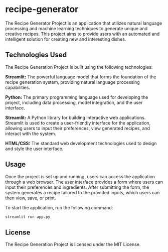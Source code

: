 # recipe-generator
The Recipe Generator Project is an application that utilizes natural language processing and machine learning techniques to generate unique and creative recipes. This project aims to provide users with an automated and intelligent solution for creating new and interesting dishes.

## Technologies Used

The Recipe Generation Project is built using the following technologies:

**Streamlit:** The powerful language model that forms the foundation of the recipe generation system, providing natural language processing capabilities.

**Python:** The primary programming language used for developing the project, including data processing, model integration, and the user interface.

**Streamlit:** A Python library for building interactive web applications. Streamlit is used to create a user-friendly interface for the application, allowing users to input their preferences, view generated recipes, and interact with the system.

**HTML/CSS:** The standard web development technologies used to design and style the user interface.

## Usage

Once the project is set up and running, users can access the application through a web browser. The user interface provides a form where users can input their preferences and ingredients. After submitting the form, the system generates a recipe tailored to the provided inputs, which users can then view, save, or print.

To start the application, run the following command:
```python
streamlit run app.py
```

## License

The Recipe Generation Project is licensed under the MIT License.

